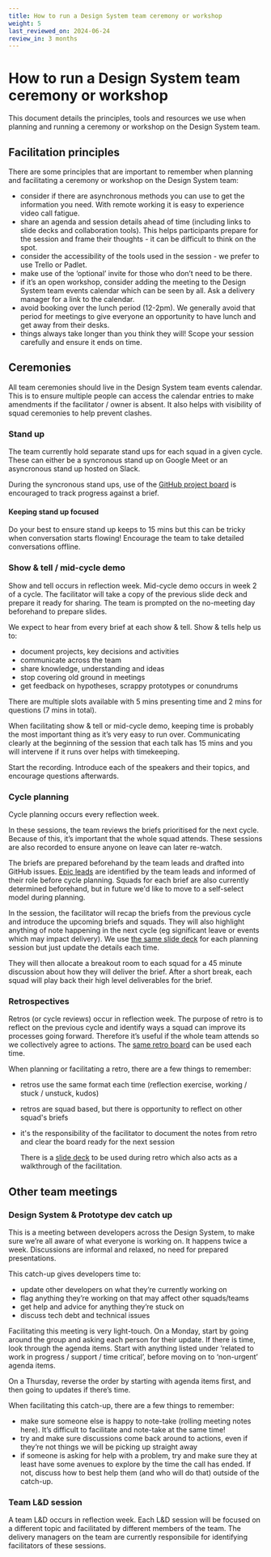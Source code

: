 ```yaml
---
title: How to run a Design System team ceremony or workshop
weight: 5
last_reviewed_on: 2024-06-24
review_in: 3 months
---
```


# How to run a Design System team ceremony or workshop 

This document details the principles, tools and resources we use when planning and running a ceremony or workshop on the Design System team.

## Facilitation principles

There are some principles that are important to remember when planning and facilitating a ceremony or workshop on the Design System team:

- consider if there are asynchronous methods you can use to get the information you need. With remote working it is easy to experience video call fatigue.
- share an agenda and session details ahead of time (including links to slide decks and collaboration tools). This helps participants prepare for the session and frame their thoughts - it can be difficult to think on the spot.
- consider the accessibility of the tools used in the session - we prefer to use Trello or Padlet.
- make use of the ‘optional’ invite for those who don’t need to be there.
- if it’s an open workshop, consider adding the meeting to the Design System team events calendar which can be seen by all. Ask a delivery manager for a link to the calendar.
- avoid booking over the lunch period (12-2pm). We generally avoid that period for meetings to give everyone an opportunity to have lunch and get away from their desks.
- things always take longer than you think they will! Scope your session carefully and ensure it ends on time.

## Ceremonies

All team ceremonies should live in the Design System team events calendar. This is to ensure multiple people can access the calendar entries to make amendments if the facilitator / owner is absent. It also helps with visibility of squad ceremonies to help prevent clashes.

### Stand up

The team currently hold separate stand ups for each squad in a given cycle. These can either be a syncronous stand up on Google Meet or an asyncronous stand up hosted on Slack.

During the syncronous stand ups, use of the [GitHub project board](https://github.com/orgs/alphagov/projects/53/views/72) is encouraged to track progress against a brief.

#### Keeping stand up focused

Do your best to ensure stand up keeps to 15 mins but this can be tricky when conversation starts flowing! Encourage the team to take detailed conversations offline.

### Show & tell / mid-cycle demo

Show and tell occurs in reflection week. Mid-cycle demo occurs in week 2 of a cycle. The facilitator will take a copy of the previous slide deck and prepare it ready for sharing. The team is prompted on the no-meeting day beforehand to prepare slides. 

We expect to hear from every brief at each show & tell. Show & tells help us to:

- document projects, key decisions and activities
- communicate across the team
- share knowledge, understanding and ideas
- stop covering old ground in meetings
- get feedback on hypotheses, scrappy prototypes or conundrums

There are multiple slots available with 5 mins presenting time and 2 mins for questions (7 mins in total). 

When facilitating show & tell or mid-cycle demo, keeping time is probably the most important thing as it’s very easy to run over. Communicating clearly at the beginning of the session that each talk has 15 mins and you will intervene if it runs over helps with timekeeping.

Start the recording. Introduce each of the speakers and their topics, and encourage questions afterwards.

### Cycle planning 

Cycle planning occurs every reflection week.

In these sessions, the team reviews the briefs prioritised for the next cycle. Because of this, it’s important that the whole squad attends. These sessions are also recorded to ensure anyone on leave can later re-watch.

The briefs are prepared beforehand by the team leads and drafted into GitHub issues. [Epic leads](https://govuk-design-system-team-docs.netlify.app/guides/how-to-be-an-epic-lead/) are identified by the team leads and informed of their role before cycle planning. Squads for each brief are also currently determined beforehand, but in future we'd like to move to a self-select model during planning.

In the session, the facilitator will recap the briefs from the previous cycle and introduce the upcoming briefs and squads. They will also highlight anything of note happening in the next cycle (eg significant leave or events which may impact delivery). We use [the same slide deck](https://docs.google.com/presentation/d/1MxoMVQe7DgpdQVXLqRZVU6TYkqBZyH7cAS75W-PMVTE/edit#slide=id.g292361900d8_0_4) for each planning session but just update the details each time.

They will then allocate a breakout room to each squad for a 45 minute discussion about how they will deliver the brief. After a short break, each squad will play back their high level deliverables for the brief.

### Retrospectives

Retros (or cycle reviews) occur in reflection week. The purpose of retro is to reflect on the previous cycle and identify ways a squad can improve its processes going forward. Therefore it’s useful if the whole team attends so we collectively agree to actions. The [same retro board](https://trello.com/b/kAqsN3h5/design-system-retrospective-11062024) can be used each time.

When planning or facilitating a retro, there are a few things to remember:

- retros use the same format each time (reflection exercise, working / stuck / unstuck, kudos)
- retros are squad based, but there is opportunity to reflect on other squad's briefs
- it's the responsibility of the facilitator to document the notes from retro and clear the board ready for the next session

  There is a [slide deck](https://docs.google.com/presentation/d/1e1rB8V95Qzigf2AolNqDbnCGYRmiIEbLWpWAs9oIZT8/edit#slide=id.g292361900d8_0_4) to be used during retro which also acts as a walkthrough of the facilitation.

## Other team meetings

### Design System & Prototype dev catch up
This is a meeting between developers across the Design System, to make sure we’re all aware of what everyone is working on. It happens twice a week. Discussions are informal and relaxed, no need for prepared presentations.

This catch-up gives developers time to:

- update other developers on what they’re currently working on 
- flag anything they’re working on that may affect other squads/teams
- get help and advice for anything they’re stuck on
- discuss tech debt and technical issues

Facilitating this meeting is very light-touch. On a Monday, start by going around the group and asking each person for their update. If there is time, look through the agenda items. Start with anything listed under ‘related to work in progress / support / time critical’, before moving on to ‘non-urgent’ agenda items. 

On a Thursday, reverse the order by starting with agenda items first, and then going to updates if there’s time.

When facilitating this catch-up, there are a few things to remember:

- make sure someone else is happy to note-take (rolling meeting notes here). It’s difficult to facilitate and note-take at the same time!
- try and make sure discussions come back around to actions, even if they’re not things we will be picking up straight away
- if someone is asking for help with a problem, try and make sure they at least have some avenues to explore by the time the call has ended. If not, discuss how to best help them (and who will do that) outside of the catch-up.

### Team L&D session
A team L&D occurs in reflection week. Each L&D session will be focused on a different topic and facilitated by different members of the team. The delivery managers on the team are currently responsibile for identifying facilitators of these sessions.
